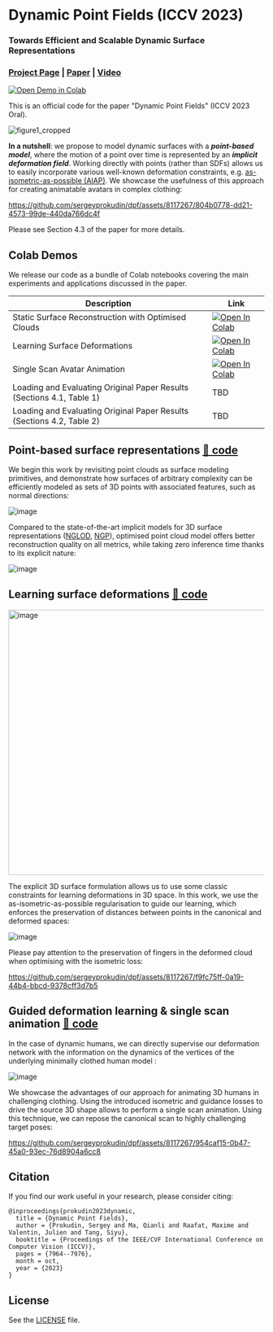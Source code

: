 # Dynamic Point Fields (ICCV 2023)

### Towards Efficient and Scalable Dynamic Surface Representations

### [Project Page](https://sergeyprokudin.github.io/dpf/) | [Paper](https://arxiv.org/abs/2304.02626) | [Video](https://www.youtube.com/watch?v=i-9eAgS8HEA)

[![Open Demo in Colab](https://colab.research.google.com/assets/colab-badge.svg)](https://colab.research.google.com/github//sergeyprokudin/dpf/blob/main/colab_notebooks/Single_Scan_Animation.ipynb)<br> 

This is an official code for the paper "Dynamic Point Fields" (ICCV 2023 Oral).

![figure1_cropped](https://github.com/sergeyprokudin/dpf/assets/8117267/9fb279d9-b518-4cc7-82e6-3ccfd4bee48c)

**In a nutshell**: we propose to model dynamic surfaces with a _**point-based model**_, where the motion of a point over time is represented by an _**implicit deformation field**_. Working directly with points (rather than SDFs) allows us to easily incorporate various well-known deformation constraints, e.g. [as-isometric-as-possible (AIAP)](http://graphics.stanford.edu/~niloy/research/shape_space/shape_space_sig_07.html). We showcase the usefulness of this approach for creating animatable avatars in complex clothing:


https://github.com/sergeyprokudin/dpf/assets/8117267/804b0778-dd21-4573-99de-440da766dc4f


Please see Section 4.3 of the paper for more details.

## Colab Demos

We release our code as a bundle of Colab notebooks covering the main experiments and applications discussed in the paper.

| Description      | Link |
| ----------- | ----------- |
| Static Surface Reconstruction with Optimised Clouds| [![Open In Colab](https://colab.research.google.com/assets/colab-badge.svg)](https://colab.research.google.com/github//sergeyprokudin/dpf/blob/main/colab_notebooks/Static_Surface_Reconstruction_with_Optimised_Clouds.ipynb)|
| Learning Surface Deformations | [![Open In Colab](https://colab.research.google.com/assets/colab-badge.svg)](https://colab.research.google.com/github//sergeyprokudin/dpf/blob/main/colab_notebooks/Learning_Surface_Deformations.ipynb)|
| Single Scan Avatar Animation | [![Open In Colab](https://colab.research.google.com/assets/colab-badge.svg)](https://colab.research.google.com/github//sergeyprokudin/dpf/blob/main/colab_notebooks/Single_Scan_Animation.ipynb)|
| Loading and Evaluating Original Paper Results (Sections 4.1, Table 1) | TBD |
| Loading and Evaluating Original Paper Results (Sections 4.2, Table 2) | TBD |

## Point-based surface representations [&#128279; code](https://colab.research.google.com/github//sergeyprokudin/dpf/blob/main/colab_notebooks/Static_Surface_Reconstruction_with_Optimised_Clouds.ipynb)

We begin this work by revisiting point clouds as surface modeling primitives, and demonstrate how surfaces of arbitrary complexity can be efficiently modeled as sets of 3D points with associated features, such as normal directions:

![image](https://github.com/sergeyprokudin/dpf/assets/8117267/07d75b51-90cb-47f8-ba09-96338bbfa05a)

Compared to the state-of-the-art implicit models for 3D surface representations ([NGLOD](https://nv-tlabs.github.io/nglod/), [NGP](https://nvlabs.github.io/instant-ngp/)), optimised point cloud model offers better reconstruction quality on all metrics, while taking zero inference time thanks to its explicit nature:

![image](https://github.com/sergeyprokudin/dpf/assets/8117267/da4ab24d-37c7-4462-9b79-9b67f50c6eb1)

## Learning surface deformations [&#128279; code](https://colab.research.google.com/github//sergeyprokudin/dpf/blob/main/colab_notebooks/Learning_Surface_Deformations.ipynb)

<img width="521" alt="image" src="https://github.com/sergeyprokudin/dpf/assets/8117267/e163c355-3f6a-42e2-901d-f610d1663361">


The explicit 3D surface formulation allows us to use some classic constraints for learning deformations in 3D space. In this work, we use the as-isometric-as-possible regularisation to guide our learning, which enforces the preservation of distances between points in the canonical and deformed spaces:

![image](https://github.com/sergeyprokudin/dpf/assets/8117267/603b8a99-dea3-4d8b-9549-085d7fd6c1ff)

Please pay attention to the preservation of fingers in the deformed cloud when optimising with the isometric loss:


https://github.com/sergeyprokudin/dpf/assets/8117267/f9fc75ff-0a19-44b4-bbcd-9378cff3d7b5

## Guided deformation learning & single scan animation [&#128279; code](https://colab.research.google.com/github//sergeyprokudin/dpf/blob/main/colab_notebooks/Single_Scan_Animation.ipynb)

In the case of dynamic humans, we can directly supervise our deformation network with the information on the dynamics of the vertices of the underlying minimally clothed human model :

![image](https://github.com/sergeyprokudin/dpf/assets/8117267/719f925e-64d8-40a1-92f0-10e756536bde)

We showcase the advantages of our approach for animating 3D humans in challenging clothing. Using the introduced isometric and guidance losses to drive the source 3D shape allows to perform a single scan animation. Using this technique, we can repose the canonical scan to highly challenging target poses:


https://github.com/sergeyprokudin/dpf/assets/8117267/954caf15-0b47-45a0-93ec-76d8904a6cc8


## Citation

If you find our work useful in your research, please consider citing:

```
@inproceedings{prokudin2023dynamic,
  title = {Dynamic Point Fields},
  author = {Prokudin, Sergey and Ma, Qianli and Raafat, Maxime and Valentin, Julien and Tang, Siyu},
  booktitle = {Proceedings of the IEEE/CVF International Conference on Computer Vision (ICCV)},
  pages = {7964--7976},
  month = oct,
  year = {2023}
}
```

## License

See the [LICENSE](https://github.com/sergeyprokudin/dpf/blob/main/LICENSE) file.
